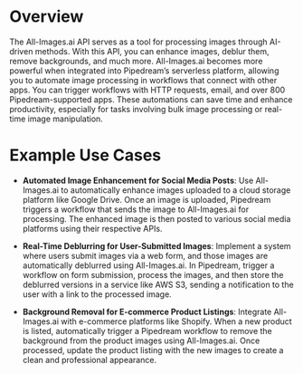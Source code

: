 # Overview

The All-Images.ai API serves as a tool for processing images through AI-driven methods. With this API, you can enhance images, deblur them, remove backgrounds, and much more. All-Images.ai becomes more powerful when integrated into Pipedream’s serverless platform, allowing you to automate image processing in workflows that connect with other apps. You can trigger workflows with HTTP requests, email, and over 800 Pipedream-supported apps. These automations can save time and enhance productivity, especially for tasks involving bulk image processing or real-time image manipulation.

# Example Use Cases

- **Automated Image Enhancement for Social Media Posts**: Use All-Images.ai to automatically enhance images uploaded to a cloud storage platform like Google Drive. Once an image is uploaded, Pipedream triggers a workflow that sends the image to All-Images.ai for processing. The enhanced image is then posted to various social media platforms using their respective APIs.

- **Real-Time Deblurring for User-Submitted Images**: Implement a system where users submit images via a web form, and those images are automatically deblurred using All-Images.ai. In Pipedream, trigger a workflow on form submission, process the images, and then store the deblurred versions in a service like AWS S3, sending a notification to the user with a link to the processed image.

- **Background Removal for E-commerce Product Listings**: Integrate All-Images.ai with e-commerce platforms like Shopify. When a new product is listed, automatically trigger a Pipedream workflow to remove the background from the product images using All-Images.ai. Once processed, update the product listing with the new images to create a clean and professional appearance.
